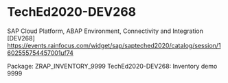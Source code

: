 # TechEd2020-DEV268
SAP Cloud Platform, ABAP Environment, Connectivity and Integration [DEV268]
https://events.rainfocus.com/widget/sap/sapteched2020/catalog/session/1602555754457001uf74

Package: ZRAP_INVENTORY_9999  TechEd2020-DEV268: Inventory demo 9999



